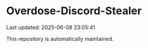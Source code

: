 # Overdose-Discord-Stealer

Last updated: 2025-06-08 23:05:41

This repository is automatically maintained.
